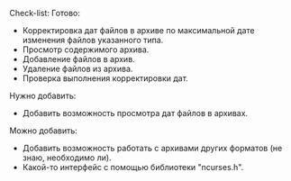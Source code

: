Check-list: Готово:
- Корректировка дат файлов в архиве по максимальной дате изменения файлов указанного типа.
- Просмотр содержимого архива.
- Добавление файлов в архив.
- Удаление файлов из архива.
- Проверка выполнения корректировки дат.

Нужно добавить:
- Добавить возможность просмотра дат файлов в архивах.

Можно добавить:

- Добавить возможность работать с архивами других форматов (не знаю, необходимо ли).
- Какой-то интерфейс с помощью библиотеки "ncurses.h".
